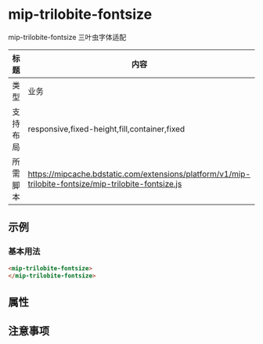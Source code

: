# mip-trilobite-fontsize

mip-trilobite-fontsize 三叶虫字体适配

标题|内容
----|----
类型|业务
支持布局|responsive,fixed-height,fill,container,fixed
所需脚本|https://mipcache.bdstatic.com/extensions/platform/v1/mip-trilobite-fontsize/mip-trilobite-fontsize.js

## 示例

### 基本用法
```html
<mip-trilobite-fontsize>
</mip-trilobite-fontsize>
```

## 属性


## 注意事项

